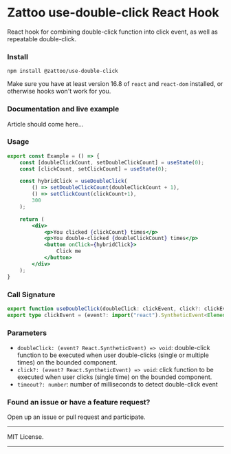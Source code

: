 # Zattoo use-double-click React Hook
React hook for combining double-click function into click event, as well as repeatable double-click.

### Install

```shell
npm install @zattoo/use-double-click
```

Make sure you have at least version 16.8 of `react` and `react-dom` installed, or otherwise hooks won't work for you.

### Documentation and live example

Article should come here...

### Usage
```jsx
export const Example = () => {
    const [doubleClickCount, setDoubleClickCount] = useState(0);
    const [clickCount, setClickCount] = useState(0);

    const hybridClick = useDoubleClick(
        () => setDoubleClickCount(doubleClickCount + 1),
        () => setClickCount(clickCount+1),
        300
    );

    return (
        <div>
            <p>You clicked {clickCount} times</p>
            <p>You double-clicked {doubleClickCount} times</p>
            <button onClick={hybridClick}>
                Click me
            </button>
        </div>
    );
}
```

### Call Signature

```typescript
export function useDoubleClick(doubleClick: clickEvent, click?: clickEvent, timeout?: number): clickEvent;
export type clickEvent = (event?: import("react").SyntheticEvent<Element, Event>) => any;
```

### Parameters
- `doubleClick: (event? React.SyntheticEvent) => void`: double-click function to be executed when user double-clicks (single or multiple times) on the bounded component.
- `click?: (event? React.SyntheticEvent) => void`: click function to be executed when user clicks (single time) on the bounded component.
- `timeout?: number`: number of milliseconds to detect double-click event

### Found an issue or have a feature request?

Open up an issue or pull request and participate.

---

MIT License.

---
